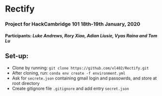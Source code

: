 # Rectify
### Project for HackCambridge 101 18th-19th January, 2020
#### Participants: *Luke Andrews, Rory Xiao, Adian Liusie, Vyas Raina and Tom Lu*

## Set-up:
* Clone by running: `git clone https://github.com/xl402/Rectify.git`
* After cloning, run: `conda env create -f environment.yml`
* Ask for `secrete.json` containing gmail login and passowrds, and store at root directory
* Create gitignore file `.gitignore` and add entry `secret.json`
